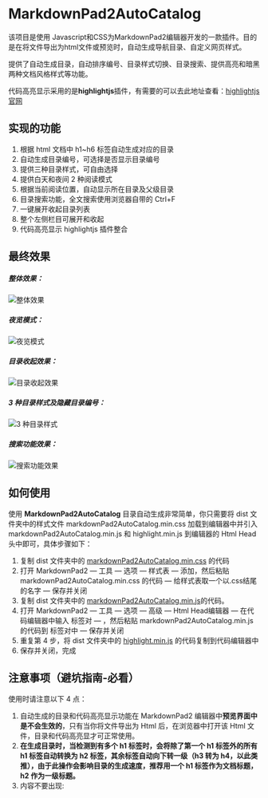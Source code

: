 # MarkdownPad2AutoCatalog 

该项目是使用 Javascript和CSS为MarkdownPad2编辑器开发的一款插件。目的是在将文件导出为html文件或预览时，自动生成导航目录、自定义网页样式。

提供了自动生成目录，自动排序编号、目录样式切换、目录搜索、提供高亮和暗黑两种文档风格样式等功能。

代码高亮显示采用的是**highlightjs**插件，有需要的可以去此地址查看：[highlightjs官网](https://highlightjs.org "highlightjs")

## 实现的功能

1. 根据 html 文档中 h1~h6 标签自动生成对应的目录
2. 自动生成目录编号，可选择是否显示目录编号
3. 提供三种目录样式，可自由选择
4. 提供白天和夜间 2 种阅读模式
5. 根据当前阅读位置，自动显示所在目录及父级目录
6. 目录搜索功能，全文搜索使用浏览器自带的 Ctrl+F
7. 一键展开收起目录列表
8. 整个左侧栏目可展开和收起
9. 代码高亮显示 highlightjs 插件整合


## 最终效果

##### 整体效果：

![整体效果](https://raw.githubusercontent.com/cayxc/MarkdownPad2AutoCatalog/master/img/mkdac-1.png)

##### 夜览模式：

![夜览模式](https://raw.githubusercontent.com/cayxc/MarkdownPad2AutoCatalog/master/img/mkdac-2.png)

##### 目录收起效果：

![目录收起效果](https://raw.githubusercontent.com/cayxc/MarkdownPad2AutoCatalog/master/img/mkdac-4.png)

##### 3 种目录样式及隐藏目录编号：

![3 种目录样式](https://raw.githubusercontent.com/cayxc/MarkdownPad2AutoCatalog/master/img/mkdac-3.png)

##### 搜索功能效果：

![搜索功能效果](https://raw.githubusercontent.com/cayxc/MarkdownPad2AutoCatalog/master/img/mkdac-5.png)


## 如何使用 

使用 **MarkdownPad2AutoCatalog** 目录自动生成非常简单，你只需要将 dist 文件夹中的样式文件 markdownPad2AutoCatalog.min.css 加载到编辑器中并引入 markdownPad2AutoCatalog.min.js 和 highlight.min.js 到编辑器的 Html Head头中即可，具体步骤如下：

1. 复制 dist 文件夹中的 <u>markdownPad2AutoCatalog.min.css</u> 的代码
2. 打开 MarkdownPad2 — 工具 — 选项 — 样式表 — 添加，然后粘贴 markdownPad2AutoCatalog.min.css 的代码 — 给样式表取一个以.css结尾的名字 — 保存并关闭 
3. 复制 dist 文件夹中的 <u>markdownPad2AutoCatalog.min.js</u>的代码。
4. 打开 MarkdownPad2 — 工具 — 选项 — 高级 — Html Head编辑器 — 在代码编辑器中输入 <script></script> 标签对 — ，然后粘贴 markdownPad2AutoCatalog.min.js 的代码到 <script></script> 标签对中 — 保存并关闭
5. 重复第 4 步，将 dist 文件夹中的 <u>highlight.min.js</u> 的代码复制到代码编辑器中
6. 保存并关闭，完成

## 注意事项（避坑指南-必看） 

使用时请注意以下 4 点：

1. 自动生成的目录和代码高亮显示功能在 MarkdownPad2 编辑器中**预览界面中是不会生效的**，只有当你将文件导出为 Html 后，在浏览器中打开该 Html 文件，目录和代码高亮显才可正常使用。
2. **在生成目录时，当检测到有多个 h1 标签时，会将除了第一个 h1 标签外的所有 h1 标签自动转换为 h2 标签，其余标签自动向下转一级（h3 转为 h4，以此类推），由于此操作会影响目录的生成速度，推荐用一个 h1 标签作为文档标题，h2 作为一级标题。**
3. 内容不要出现: <script> 标签，否则之后的内容将不会显示。
4. 插入代码的用法：
   1. 使用：< pre >< code class="xxx" >你的代码</ code >< /pre >,xxx是代码类型如：js
   2. 直接在需要设置为代码的内容前面添加空格键，一个空格不够就多来几个空格，直到空格后面的内容变色就可以了，比较方便，我最爱的方式^_^








